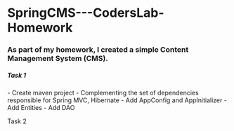 # SpringCMS---CodersLab-Homework
<h3> As part of my homework, I created a simple Content Management System (CMS).</h3>

<h5>Task 1</h5>
- Create maven project 
- Complementing the set of dependencies responsible for Spring MVC, Hibernate
- Add AppConfig and AppInitializer
- Add Entities
- Add DAO

Task 2
